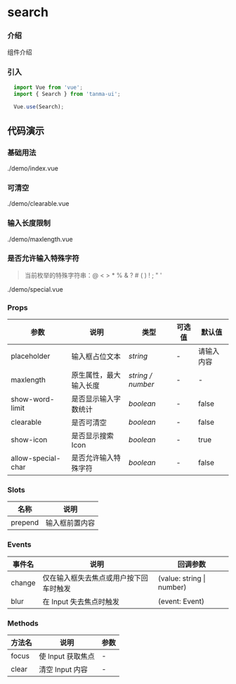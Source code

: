 # search

### 介绍

组件介绍

### 引入

```js
  import Vue from 'vue';
  import { Search } from 'tanma-ui';
  
  Vue.use(Search);
```

## 代码演示

### 基础用法

<demo-code>./demo/index.vue</demo-code>

### 可清空

<demo-code>./demo/clearable.vue</demo-code>

### 输入长度限制

<demo-code>./demo/maxlength.vue</demo-code>

### 是否允许输入特殊字符

>当前枚举的特殊字符串：@ < > * % & ? # ( ) ! ; " '

<demo-code>./demo/special.vue</demo-code>

### Props

参数 | 说明 | 类型 | 可选值 | 默认值
-- | -- | -- | -- | --
placeholder | 输入框占位文本 | _string_ | - | 请输入内容
maxlength | 原生属性，最大输入长度 | _string \/ number_ | - | -
show-word-limit | 是否显示输入字数统计 | _boolean_ | - | false
clearable | 是否可清空 | _boolean_ | - | false
show-icon | 是否显示搜索Icon | _boolean_ | - | true
allow-special-char | 是否允许输入特殊字符 | _boolean_ | - | false

### Slots
名称 | 说明
-- | --
prepend | 输入框前置内容

### Events
事件名 | 说明 | 回调参数
-- | -- | --
change | 仅在输入框失去焦点或用户按下回车时触发 | (value: string \| number)
blur | 在 Input 失去焦点时触发 | (event: Event)

### Methods

方法名 | 说明 | 参数
-- | --| --
focus | 使 Input 获取焦点 | -
clear | 清空 Input 内容 | -
